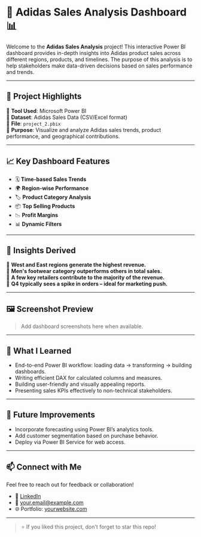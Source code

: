 # 👟 Adidas Sales Analysis Dashboard 📊

Welcome to the **Adidas Sales Analysis** project! This interactive Power BI dashboard provides in-depth insights into Adidas product sales across different regions, products, and timelines. The purpose of this analysis is to help stakeholders make data-driven decisions based on sales performance and trends.

---

## 🚀 Project Highlights

🔹 **Tool Used**: Microsoft Power BI  
🔹 **Dataset**: Adidas Sales Data (CSV/Excel format)  
🔹 **File**: `project_2.pbix`  
🔹 **Purpose**: Visualize and analyze Adidas sales trends, product performance, and geographical contributions.

---

## 📈 Key Dashboard Features

- 🗓️ **Time-based Sales Trends**  
- 🌍 **Region-wise Performance**  
- 🏷️ **Product Category Analysis**  
- 📦 **Top Selling Products**  
- 📉 **Profit Margins**  
- 📊 **Dynamic Filters**

---

## 📌 Insights Derived

📍 **West and East regions generate the highest revenue.**  
👕 **Men's footwear category outperforms others in total sales.**  
🏪 **A few key retailers contribute to the majority of the revenue.**  
📅 **Q4 typically sees a spike in orders – ideal for marketing push.**

---

## 🖼️ Screenshot Preview

> Add dashboard screenshots here when available.

---

## 🧠 What I Learned

- End-to-end Power BI workflow: loading data → transforming → building dashboards.  
- Writing efficient DAX for calculated columns and measures.  
- Building user-friendly and visually appealing reports.  
- Presenting sales KPIs effectively to non-technical stakeholders.

---

## 📌 Future Improvements

- Incorporate forecasting using Power BI’s analytics tools.  
- Add customer segmentation based on purchase behavior.  
- Deploy via Power BI Service for web access.

---

## 📫 Connect with Me

Feel free to reach out for feedback or collaboration!

- 💼 [LinkedIn](https://linkedin.com) <!-- Replace with your actual LinkedIn -->
- 📧 your.email@example.com <!-- Replace with your actual email -->
- 🌐 Portfolio: [yourwebsite.com](https://yourwebsite.com) <!-- Replace with your actual portfolio -->

---

> ⭐ If you liked this project, don't forget to star this repo!
